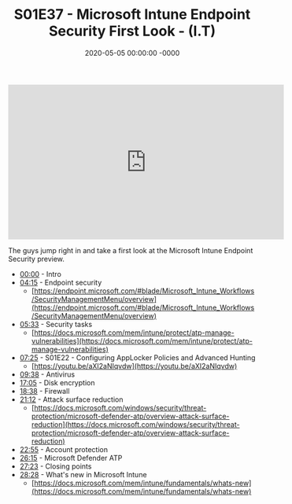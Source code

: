 ﻿---
layout: post
title: "S01E37 - Microsoft Intune Endpoint Security First Look - (I.T)"
date: 2020-05-05 00:00:00 -0000
categories:
---

<iframe loading="lazy" width="560" height="315" src="https://www.youtube.com/embed/0rDr33SWDuk" title="YouTube video player" frameborder="0" allow="accelerometer; autoplay; clipboard-write; encrypted-media; gyroscope; picture-in-picture" allowfullscreen></iframe>

The guys jump right in and take a first look at the Microsoft Intune Endpoint Security preview.

 * [00:00](https://www.youtube.com/watch?v=0rDr33SWDuk&t=0s) - Intro
 * [04:15](https://www.youtube.com/watch?v=0rDr33SWDuk&t=255s) - Endpoint security
   - [https://endpoint.microsoft.com/#blade/Microsoft_Intune_Workflows/SecurityManagementMenu/overview](https://endpoint.microsoft.com/#blade/Microsoft_Intune_Workflows/SecurityManagementMenu/overview)
 * [05:33](https://www.youtube.com/watch?v=0rDr33SWDuk&t=333s) - Security tasks
   - [https://docs.microsoft.com/mem/intune/protect/atp-manage-vulnerabilities](https://docs.microsoft.com/mem/intune/protect/atp-manage-vulnerabilities)
 * [07:25](https://www.youtube.com/watch?v=0rDr33SWDuk&t=445s) - S01E22 - Configuring AppLocker Policies and Advanced Hunting
   - [https://youtu.be/aXI2aNIqvdw](https://youtu.be/aXI2aNIqvdw)
 * [09:38](https://www.youtube.com/watch?v=0rDr33SWDuk&t=578s) - Antivirus
 * [17:05](https://www.youtube.com/watch?v=0rDr33SWDuk&t=1025s) - Disk encryption
 * [18:38](https://www.youtube.com/watch?v=0rDr33SWDuk&t=1118s) - Firewall
 * [21:12](https://www.youtube.com/watch?v=0rDr33SWDuk&t=1272s) - Attack surface reduction
   - [https://docs.microsoft.com/windows/security/threat-protection/microsoft-defender-atp/overview-attack-surface-reduction](https://docs.microsoft.com/windows/security/threat-protection/microsoft-defender-atp/overview-attack-surface-reduction)
 * [22:55](https://www.youtube.com/watch?v=0rDr33SWDuk&t=1375s) - Account protection
 * [26:15](https://www.youtube.com/watch?v=0rDr33SWDuk&t=1575s) - Microsoft Defender ATP
 * [27:23](https://www.youtube.com/watch?v=0rDr33SWDuk&t=1643s) - Closing points
 * [28:28](https://www.youtube.com/watch?v=0rDr33SWDuk&t=1708s) - What's new in Microsoft Intune
   - [https://docs.microsoft.com/mem/intune/fundamentals/whats-new](https://docs.microsoft.com/mem/intune/fundamentals/whats-new)

